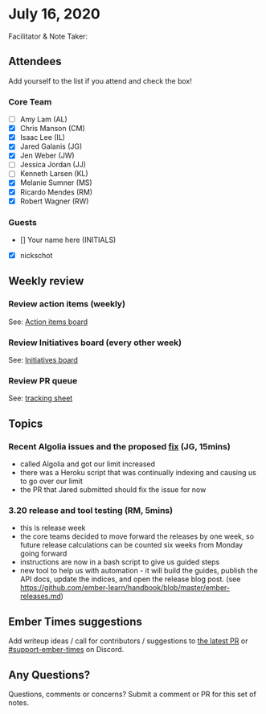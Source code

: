 # July 16, 2020

Facilitator & Note Taker: 

## Attendees

Add yourself to the list if you attend and check the box!

### Core Team
- [ ] Amy Lam (AL)
- [x] Chris Manson (CM)
- [x] Isaac Lee (IL)
- [x] Jared Galanis (JG)
- [x] Jen Weber (JW)
- [ ] Jessica Jordan (JJ)
- [ ] Kenneth Larsen (KL)
- [x] Melanie Sumner (MS)
- [x] Ricardo Mendes (RM)
- [x] Robert Wagner (RW)

### Guests
- [] Your name here (INITIALS)
- [x] nickschot

## Weekly review

### Review action items (weekly)
See: [Action items board](https://github.com/orgs/ember-learn/projects/47)

### Review Initiatives board (every other week)
See: [Initiatives board](https://github.com/orgs/ember-learn/projects/19)

### Review PR queue
See: [tracking sheet](https://docs.google.com/spreadsheets/d/1sPyN9z9wZMpTNwqCfa6R9QSPZkIW4iQd-H4gZC7ILLk/edit#gid=2035777454)

## Topics

### Recent Algolia issues and the proposed [fix](https://github.com/ember-learn/algolia-index-update-scripts/pull/12) (JG, 15mins)
- called Algolia and got our limit increased
- there was a Heroku script that was continually indexing and causing us to go over our limit
- the PR that Jared submitted should fix the issue for now 

### 3.20 release and tool testing (RM, 5mins)
- this is release week
- the core teams decided to move forward the releases by one week, so future release calculations can be counted six weeks from Monday going forward
- instructions are now in a bash script to give us guided steps
- new tool to help us with automation - it will build the guides, publish the API docs, update the indices, and open the release blog post. (see https://github.com/ember-learn/handbook/blob/master/ember-releases.md)


## Ember Times suggestions
Add writeup ideas / call for contributors / suggestions to [the latest PR](https://github.com/ember-learn/ember-blog/pulls?q=is%3Aopen+is%3Apr+label%3A%22%F0%9F%97%9E+embertimes%22%20or%20#support-ember-times) or [#support-ember-times](https://discordapp.com/channels/480462759797063690/485450546887786506) on Discord.

## Any Questions?
Questions, comments or concerns? Submit a comment or PR for this set of notes.
